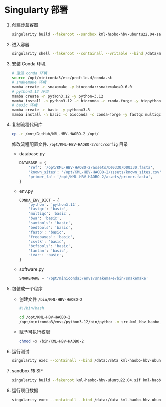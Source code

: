 # Singularty 部署

1. 创建沙盒容器

    ```bash
    singularity build --fakeroot --sandbox kml-haobo-hbv-ubuntu22.04-sandbox /data/mengxf/GitHub/KML-HBV-HAOBO-2/singularity.def
    ```

2. 进入容器

    ```bash
    singularity shell --fakeroot --containall --writable --bind /data/mengxf:/mnt kml-haobo-hbv-ubuntu22.04-sandbox
    ```

3. 安装 Conda 环境

    ```bash
    # 激活 conda 环境
    source /opt/miniconda3/etc/profile.d/conda.sh
    # snakemake 环境
    mamba create -n snakemake -y bioconda::snakemake=9.6.0
    # python3.12 环境
    mamba create -n python3.12 -y python=3.12
    mamba install -n python3.12 -c bioconda -c conda-forge -y biopython click numpy pandas pyyaml scipy vcfpy statsmodels openpyxl
    # basic 环境
    mamba create -n basic -y python=3.8
    mamba install -n basic -c bioconda -c conda-forge -y fastqc multiqc bwa samtools bedtools fastp freebayes csvtk bcftools tantan ivar
    ```

4. 复制流程代码库

   ```bash
   cp -r /mnt/GitHub/KML-HBV-HAOBO-2 /opt/
   ```

   修改流程配置文件. `/opt/KML-HBV-HAOBO-2/src/config` 目录

    - database.py

      ```python
      DATABASE = {
          'ref': '/opt/KML-HBV-HAOBO-2/assets/D00330/D00330.fasta',
          'known_sites': '/opt/KML-HBV-HAOBO-2/assets/known_sites.csv',
          'primer_fa': '/opt/KML-HBV-HAOBO-2/assets/primer.fasta',
      }
      ```

    - env.py

      ```python
      CONDA_ENV_DICT = {
          'python': 'python3.12',
          'fastqc': 'basic',
          'multiqc': 'basic',
          'bwa': 'basic',
          'samtools': 'basic',
          'bedtools': 'basic',
          'fastp': 'basic',
          'freebayes': 'basic',
          'csvtk': 'basic',
          'bcftools': 'basic',
          'tantan': 'basic',
          'ivar': 'basic',
      }
      ```

    - software.py

      ```python
      SNAKEMAKE = '/opt/miniconda3/envs/snakemake/bin/snakemake'
      ```

5. 包装成一个程序

    - 创建文件 `/bin/KML-HBV-HAOBO-2`

        ```bash
        #!/bin/bash

        cd /opt/KML-HBV-HAOBO-2
        /opt/miniconda3/envs/python3.12/bin/python -m src.kml_hbv_haobo_2 "$@"
        ```

    - 赋予可执行权限

        ```bash
        chmod +x /bin/KML-HBV-HAOBO-2
        ```

6. 运行测试

   ```bash
   singularity exec --containall --bind /data:/data kml-haobo-hbv-ubuntu22.04-sandbox bash -c "KML-HBV-HAOBO-2 --input-tab /data/mengxf/GitHub/KML-HBV-HAOBO-2/tests/input-1800bp.tsv --output-dir /data/mengxf/Project/KML251013-HAOBOHBV-PIPE-UPDATE/results/251023 --threads 32"
   ```

7. sandbox 转 SIF

    ```bash
    singularity build --fakeroot kml-haobo-hbv-ubuntu22.04.sif kml-haobo-hbv-ubuntu22.04-sandbox
    ```

8. 运行项目数据
  
   ```bash
   singularity exec --containall --bind /data:/data kml-haobo-hbv-ubuntu22.04.sif bash -c "KML-HBV-HAOBO-2 --input-tab /data/mengxf/GitHub/KML-HBV-HAOBO-2/tests/input-1800bp.tsv --output-dir /data/mengxf/Project/KML251013-HAOBOHBV-PIPE-UPDATE/results/251023 --threads 32"
   ```
